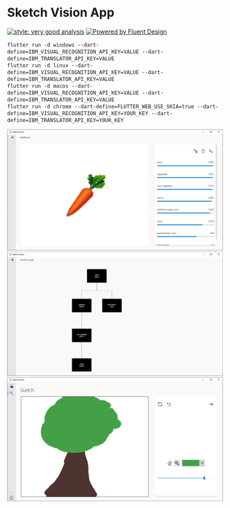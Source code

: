 # Sketch Vision App

[![style: very good analysis](https://img.shields.io/badge/style-very_good_analysis-B22C89.svg)](https://pub.dev/packages/very_good_analysis)
[![Powered by Fluent Design](https://img.shields.io/badge/fluent-design-blue?style=flat-square&color=7A7574&labelColor=0078D7)](https://pub.dev/packages/fluent_ui)

```
flutter run -d windows --dart-define=IBM_VISUAL_RECOGNITION_API_KEY=VALUE --dart-define=IBM_TRANSLATOR_API_KEY=VALUE
flutter run -d linux --dart-define=IBM_VISUAL_RECOGNITION_API_KEY=VALUE --dart-define=IBM_TRANSLATOR_API_KEY=VALUE
flutter run -d macos --dart-define=IBM_VISUAL_RECOGNITION_API_KEY=VALUE --dart-define=IBM_TRANSLATOR_API_KEY=VALUE
flutter run -d chrome --dart-define=FLUTTER_WEB_USE_SKIA=true --dart-define=IBM_VISUAL_RECOGNITION_API_KEY=YOUR_KEY --dart-define=IBM_TRANSLATOR_API_KEY=YOUR_KEY
```

![preview](https://raw.githubusercontent.com/mzdm/sketch_vision/main/github_images/carrot_labeler.png)
![hierarchy](https://raw.githubusercontent.com/mzdm/sketch_vision/main/github_images/carrot_hierarchy.png)
![drawing](https://raw.githubusercontent.com/mzdm/sketch_vision/main/github_images/drawing.png)